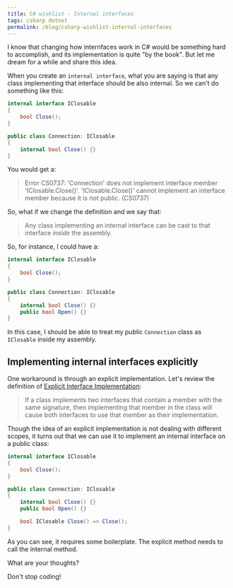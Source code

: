```yaml
---
title: C# wishlist - Internal interfaces
tags: csharp dotnet 
permalink: /blog/csharp-wishlist-internal-interfaces
---
```


I know that changing how internfaces work in C# would be something hard to accomplish, and its implementation is quite "by the book". But let me dream for a while and share this idea.

When you create an `internal interface`, what you are saying is that any class implementing that interface should be also internal. So we can't do something like this:

```cs
internal interface IClosable
{
    bool Close();
}

public class Connection: IClosable
{
    internal bool Close() {}
}
```

You would get a:

>Error CS0737: 'Connection' does not implement interface member 'IClosable.Close()'. 'IClosable.Close()' cannot implement an interface member because it is not public. (CS0737)


So, what if we change the definition and we say that:

> Any class implementing an internal interface can be cast to that interface *inside* the assembly.

So, for instance, I could have a:

```cs
internal interface IClosable
{
    bool Close();
}

public class Connection: IClosable
{
    internal bool Close() {}
    public bool Open() {}
}
```

In this case, I should be able to treat my public `Connection` class as `IClosable` inside my assembly.

## Implementing internal interfaces explicitly

One workaround is through an explicit implementation. Let's review the definition of [Explicit Interface Implementation](https://docs.microsoft.com/en-us/dotnet/csharp/programming-guide/interfaces/explicit-interface-implementation):

>If a class implements two interfaces that contain a member with the same signature, then implementing that member in the class will cause both interfaces to use that member as their implementation.

Though the idea of an explicit implementation is not dealing with different scopes, it turns out that we can use it to implement an internal interface on a public class:

```cs
internal interface IClosable
{
    bool Close();
}

public class Connection: IClosable
{
    internal bool Close() {}    
    public bool Open() {}

    bool IClosable Close() => Close();
}
```

As you can see, it requires some boilerplate. The explicit method needs to call the internal method.

What are your thoughts?

Don't stop coding!

